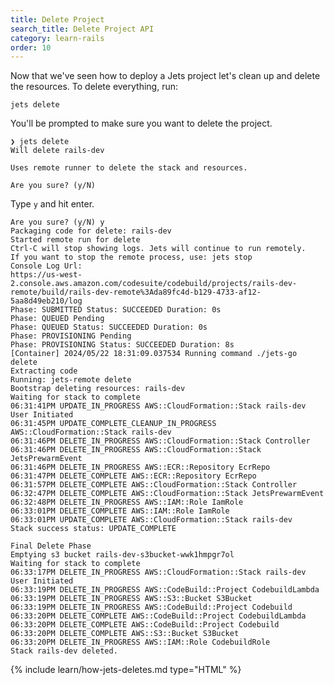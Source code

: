 ```yaml
---
title: Delete Project
search_title: Delete Project API
category: learn-rails
order: 10
---
```


Now that we've seen how to deploy a Jets project let's clean up and delete the resources. To delete everything, run:

    jets delete

You'll be prompted to make sure you want to delete the project.

    ❯ jets delete
    Will delete rails-dev

    Uses remote runner to delete the stack and resources.

    Are you sure? (y/N)

Type `y` and hit enter.

    Are you sure? (y/N) y
    Packaging code for delete: rails-dev
    Started remote run for delete
    Ctrl-C will stop showing logs. Jets will continue to run remotely.
    If you want to stop the remote process, use: jets stop
    Console Log Url:
    https://us-west-2.console.aws.amazon.com/codesuite/codebuild/projects/rails-dev-remote/build/rails-dev-remote%3Ada89fc4d-b129-4733-af12-5aa8d49eb210/log
    Phase: SUBMITTED Status: SUCCEEDED Duration: 0s
    Phase: QUEUED Pending
    Phase: QUEUED Status: SUCCEEDED Duration: 0s
    Phase: PROVISIONING Pending
    Phase: PROVISIONING Status: SUCCEEDED Duration: 8s
    [Container] 2024/05/22 18:31:09.037534 Running command ./jets-go delete
    Extracting code
    Running: jets-remote delete
    Bootstrap deleting resources: rails-dev
    Waiting for stack to complete
    06:31:41PM UPDATE_IN_PROGRESS AWS::CloudFormation::Stack rails-dev User Initiated
    06:31:45PM UPDATE_COMPLETE_CLEANUP_IN_PROGRESS AWS::CloudFormation::Stack rails-dev
    06:31:46PM DELETE_IN_PROGRESS AWS::CloudFormation::Stack Controller
    06:31:46PM DELETE_IN_PROGRESS AWS::CloudFormation::Stack JetsPrewarmEvent
    06:31:46PM DELETE_IN_PROGRESS AWS::ECR::Repository EcrRepo
    06:31:47PM DELETE_COMPLETE AWS::ECR::Repository EcrRepo
    06:31:57PM DELETE_COMPLETE AWS::CloudFormation::Stack Controller
    06:32:47PM DELETE_COMPLETE AWS::CloudFormation::Stack JetsPrewarmEvent
    06:32:48PM DELETE_IN_PROGRESS AWS::IAM::Role IamRole
    06:33:01PM DELETE_COMPLETE AWS::IAM::Role IamRole
    06:33:01PM UPDATE_COMPLETE AWS::CloudFormation::Stack rails-dev
    Stack success status: UPDATE_COMPLETE

    Final Delete Phase
    Emptying s3 bucket rails-dev-s3bucket-wwk1hmpgr7ol
    Waiting for stack to complete
    06:33:17PM DELETE_IN_PROGRESS AWS::CloudFormation::Stack rails-dev User Initiated
    06:33:19PM DELETE_IN_PROGRESS AWS::CodeBuild::Project CodebuildLambda
    06:33:19PM DELETE_IN_PROGRESS AWS::S3::Bucket S3Bucket
    06:33:19PM DELETE_IN_PROGRESS AWS::CodeBuild::Project Codebuild
    06:33:20PM DELETE_COMPLETE AWS::CodeBuild::Project CodebuildLambda
    06:33:20PM DELETE_COMPLETE AWS::CodeBuild::Project Codebuild
    06:33:20PM DELETE_COMPLETE AWS::S3::Bucket S3Bucket
    06:33:20PM DELETE_IN_PROGRESS AWS::IAM::Role CodebuildRole
    Stack rails-dev deleted.

{% include learn/how-jets-deletes.md type="HTML" %}
